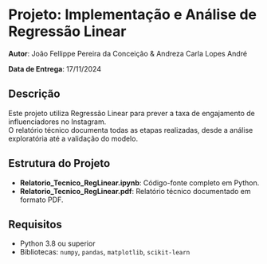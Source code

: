 # Projeto: Implementação e Análise de Regressão Linear  
**Autor**: João Fellippe Pereira da Conceição  & Andreza Carla Lopes André

**Data de Entrega**: 17/11/2024  

## Descrição  
Este projeto utiliza Regressão Linear para prever a taxa de engajamento de influenciadores no Instagram.  
O relatório técnico documenta todas as etapas realizadas, desde a análise exploratória até a validação do modelo.  

## Estrutura do Projeto  
- **Relatorio_Tecnico_RegLinear.ipynb**: Código-fonte completo em Python.  
- **Relatorio_Tecnico_RegLinear.pdf**: Relatório técnico documentado em formato PDF.  

## Requisitos  
- Python 3.8 ou superior  
- Bibliotecas: `numpy`, `pandas`, `matplotlib`, `scikit-learn`  
